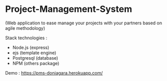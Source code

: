 # Project-Management-System 

(Web application to ease manage your projects with your partners based on agile methodology)

Stack technologies :
- Node.js (express)
- ejs (template engine)
- Postgresql (database)
- NPM (others package)

Demo : https://pms-doniagara.herokuapp.com/
